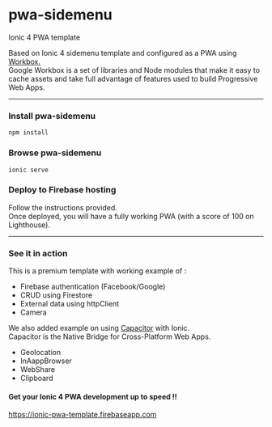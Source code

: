 # pwa-sidemenu
Ionic 4 PWA template

Based on Ionic 4 sidemenu template and configured as a PWA using <a href="https://developers.google.com/web/tools/workbox/" target="_blank" >Workbox.</a><br>
Google Workbox is a set of libraries and Node modules that make it easy to cache assets and take full advantage of features used to build Progressive Web Apps.

<hr>

<h3>Install pwa-sidemenu</h3>
<pre><code>npm install</code></pre>

<h3>Browse pwa-sidemenu</h3>
<pre><code>ionic serve</code></pre>

<h3>Deploy to Firebase hosting</h3>
<p>Follow the instructions provided.<br>
  Once deployed, you will have a fully working PWA (with a score of 100 on Lighthouse).</p>
<hr>
<h3>See it in action</h3>
<p>This is a premium template with working example of :</p>
<ul>
  <li>Firebase authentication (Facebook/Google)</li>
  <li>CRUD using Firestore</li>
  <li>External data using httpClient</li>
  <li>Camera </li>
</ul>
We also added example on using <a target="_blank" href="https://capacitor.ionicframework.com/">Capacitor</a> with Ionic.<br>
Capacitor is the Native Bridge for Cross-Platform Web Apps.
<ul>
  <li>Geolocation</li>
  <li>InAappBrowser</li>
  <li>WebShare</li>
  <li>Clipboard</li>
</ul>
<h4>Get your Ionic 4 PWA development up to speed !!</h4>
<p><a href="https://ionic-pwa-template.firebaseapp.com">https://ionic-pwa-template.firebaseapp.com</a></p>

